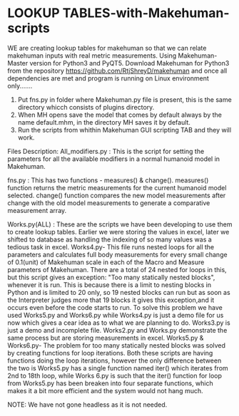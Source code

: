 # LOOKUP TABLES-with-Makehuman-scripts 

WE are creating lookup tables for makehuman so that we can relate makehuman inputs with real metric measurements.
Using Makehuman-Master version for Python3 and PyQT5.
Download Makehuman for Python3 from the repository  https://github.com/RtjShreyD/makehuman
and once all dependencies are met and program is running on Linux environment only.......

1. Put fns.py in folder where Makehuman.py file is present, this is the same directory whicch consists of plugins directory.
3. When MH opens save the model that comes by default always by the name default.mhm, in the directory MH saves it by default.
2. Run the scripts from whithin Makehuman GUI scripting TAB and they will work. 

Files Description:
All_modifiers.py : This is the script for setting the parameters for all the available modifiers in a normal humanoid model in Makehuman.

fns.py : This has two functions - measures() & change(). measures() function returns the metric measurements for the current humanoid model selected. change() function compares the new model measurements after change with the old model measurements to generate a comparative measurement array.

Works.py(ALL) : These are the scripts we have been developing to use them to create lookup tables. Earlier we were storing the values in excel, later we shifted to database as handling the indexing of so many values was a tedious task in excel.
    Works4.py- This file runs nested loops for all the parameters and calculates full body measurements for every small change of      0.1(unit) of Makehuman scale in each of the Macro and Measure parameters of Makehuman. There are a total of 24 nested for loops in this, but this script gives an exception: "Too many statically nested blocks", whenever it is run. This is because there is a limit to nesting blocks in Python and is limited to 20 only, so 19 nested blocks can run but as soon as the Interpreter judges more that 19 blocks it gives this exception,and it occurs even before the code starts to run. To solve this problem we have used Works5.py and Works6.py while Works4.py is just a demo file for us now which gives a cear idea as to what we are planning to do. Works3.py is just a demo and incomplete file. Works2.py and Works.py demonstrate the same process but are storing measurements in excel.
    Works5.py & Works6.py- The problem for too many statically nested blocks was solved by creating functions for loop iterations. Both these scripts are having functions doing the loop iterations, however the only difference between the two is Works5.py has a single function named iter() which iterates from 2nd to 18th loop, while Works 6.py is such that the iter() function for loop from Works5.py has been breaken into four separate functions, which makes it a bit more efficient and the system would not hang much.
    






NOTE: We have not gone headless as it is not needed.
